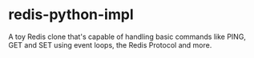 # redis-python-impl
A toy Redis clone that's capable of handling basic commands like PING, GET and SET using event loops, the Redis Protocol and more.

